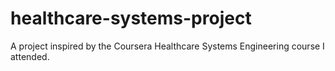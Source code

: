 # healthcare-systems-project
A project inspired by the Coursera Healthcare Systems Engineering course I attended.
